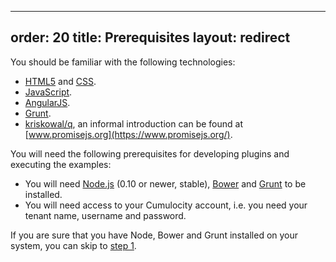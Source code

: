 ------
order: 20
title: Prerequisites
layout: redirect
------

You should be familiar with the following technologies:

* [HTML5](http://www.w3schools.com/html/html5_intro.asp) and [CSS](http://www.w3schools.com/css/css3_intro.asp).
* [JavaScript](http://www.w3schools.com/js/).
* [AngularJS](https://angularjs.org/).
* [Grunt](http://gruntjs.com/).
* [kriskowal/q](https://github.com/kriskowal/q), an informal introduction can be found at [www.promisejs.org](https://www.promisejs.org/).

You will need the following prerequisites for developing plugins and executing the examples:

* You will need [Node.js](http://nodejs.org/) (0.10 or newer, stable), [Bower](https://bower.io/) and [Grunt](http://gruntjs.com/) to be installed.
* You will need access to your Cumulocity account, i.e. you need your tenant name, username and password.

If you are sure that you have Node, Bower and Grunt installed on your system, you can skip to [step 1](#step-1).
